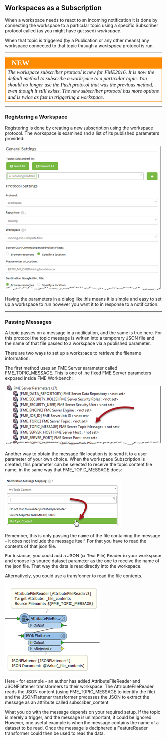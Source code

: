 ## Workspaces as a Subscription ##

When a workspace needs to react to an incoming notification it is done by connecting the workspace to a particular topic using a specific Subscriber protocol called (as you might have guessed) *workspace*. 

When that topic is triggered (by a Publication or any other means) any workspace connected to that topic through a *workspace* protocol is run.

---

<!--New Section--> 

<table style="border-spacing: 0px">
<tr>
<td style="vertical-align:middle;background-color:darkorange;border: 2px solid darkorange">
<i class="fa fa-bolt fa-lg fa-pull-left fa-fw" style="color:white;padding-right: 12px;vertical-align:text-top"></i>
<span style="color:white;font-size:x-large;font-weight: bold;font-family:serif">NEW</span>
</td>
</tr>

<tr>
<td style="border: 1px solid darkorange">
<span style="font-family:serif; font-style:italic; font-size:larger">
The workspace subscriber protocol is new for FME2016. It is now the default method to subscribe a workspace to a particular topic. You should no longer use the Push protocol that was the previous method, even though it still exists. The new subscriber protocol has more options and is twice as fast in triggering a workspace. 
</span>
</td>
</tr>
</table>

---

### Registering a Workspace ###

Registering is done by creating a new subscription using the workspace protocol. The workspace is examined and a list of its published parameters provided:

![](./Images/Img4.16.WorkspaceSubscriberParameters.png)

Having the parameters in a dialog like this means it is simple and easy to set up a workspace to run however you want it to in response to a notification.

---

### Passing Messages ###

A topic passes on a message in a notification, and the same is true here. For this protocol the topic message is written into a temporary JSON file and the name of that file passed to a workspace via a published parameter.

There are two ways to set up a workspace to retrieve the filename information.

The first method uses an FME Server parameter called FME&#95;TOPIC&#95;MESSAGE. This is one of the fixed FME Server parameters exposed inside FME Workbench:

![](./Images/Img4.18.FMEServerTopicMessageParameter.png)

Another way to obtain the message file location is to send it to a user parameter of your own choice. When the workspace Subscription is created, this parameter can be selected to receive the topic content file name, in the same way that FME&#95;TOPIC&#95;MESSAGE does:

![](./Images/Img4.19.WorkspaceTopicFileParameterSelection.png)

Remember, this is only passing the name of the file containing the message - it does not include the message itself. For that you have to read the contents of that json file. 

For instance, you could add a JSON (or Text File) Reader to your workspace and choose its source dataset parameter as the one to receive the name of the json file. That way the data is read directly into the workspace.

Alternatively, you could use a transformer to read the file contents.

![](./Images/Img4.17.WorkspaceSubscriberUsingTopicContent.png)
 
Here - for example - an author has added AttributeFileReader and JSONFlattener transformers to their workspace. The AttributeFileReader reads the JSON content (using FME&#95;TOPIC&#95;MESSAGE to identify the file) and the JSONFlattener transformer processes the JSON to extract the message as an attribute called subscriber_content

What you do with the message depends on your required setup. If the topic is merely a trigger, and the message is unimportant, it could be ignored. However, one useful example is when the message contains the name of a dataset to be read. Once the message is deciphered a FeatureReader transformer could then be used to read the data. 

